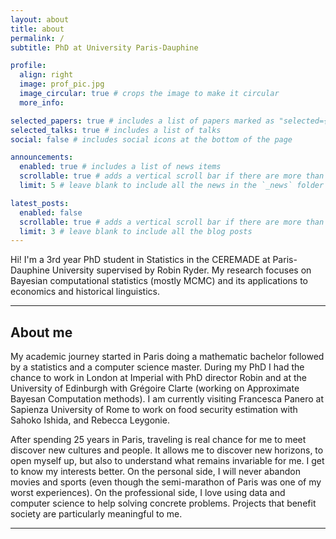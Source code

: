 ```yaml
---
layout: about
title: about
permalink: /
subtitle: PhD at University Paris-Dauphine

profile:
  align: right
  image: prof_pic.jpg
  image_circular: true # crops the image to make it circular
  more_info:

selected_papers: true # includes a list of papers marked as "selected={true}"
selected_talks: true # includes a list of talks
social: false # includes social icons at the bottom of the page

announcements:
  enabled: true # includes a list of news items
  scrollable: true # adds a vertical scroll bar if there are more than 3 news items
  limit: 5 # leave blank to include all the news in the `_news` folder

latest_posts:
  enabled: false
  scrollable: true # adds a vertical scroll bar if there are more than 3 new posts items
  limit: 3 # leave blank to include all the blog posts
---
```


Hi! I'm a 3rd year PhD student in Statistics in the CEREMADE at Paris-Dauphine University supervised by Robin Ryder. My research focuses on Bayesian computational statistics (mostly MCMC) and its applications to economics and historical linguistics.

---

## **About me**

My academic journey started in Paris doing a mathematic bachelor followed by a statistics and a computer science master. During my PhD I had the chance to work in London at Imperial with PhD director Robin and at the University of Edinburgh with Grégoire Clarte (working on Approximate Bayesan Computation methods). I am currently visiting Francesca Panero at Sapienza University of Rome to work on food security estimation with Sahoko Ishida, and Rebecca Leygonie.

After spending 25 years in Paris, traveling is real chance for me to meet discover new cultures and people. It allows me to discover new horizons, to open myself up, but also to understand what remains invariable for me. I get to know my interests better. On the personal side, I will never abandon movies and sports (even though the semi-marathon of Paris was one of my worst experiences). On the professional side, I love using data and computer science to help solving concrete problems. Projects that benefit society are particularly meaningful to me.

---

